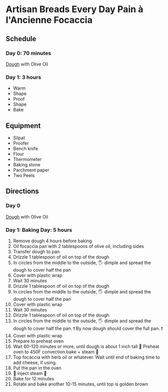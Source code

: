 # Artisan Breads Every Day Pain à l'Ancienne Focaccia

## Schedule

### Day 0: 70 minutes

[Dough](./dough.md) with Olive Oil

### Day 1: 3 hours

- Warm
- Shape
- Proof
- Shape
- Bake

## Equipment

- Silpat
- Proofer
- Bench knife
- Flour
- Thermometer
- Baking stone
- Parchment paper
- Two Peels

## Directions

### Day 0

[Dough](./dough.md) with Olive Oil

### Day 1: Baking Day: 5 hours

1. Remove dough 4 hours before baking
2. Oil focaccia pan with 2 tablespoons of olive oil, including sides
3. Transfer dough to pan
4. Drizzle 1 tablespoon of oil on top of the dough
5. In circles from the middle to the outside, 🖐️ dimple and spread the dough to cover half the pan
6. Cover with plastic wrap
7. Wait 30 minutes
8. Drizzle 1 tablespoon of oil on top of the dough
9. In circles from the middle to the outside, 🖐️ dimple and spread the dough to cover half the pan
10. Cover with plastic wrap
11. Wait 30 minutes
12. Drizzle 1 tablespoon of oil on top of the dough
13. In circles from the middle to the outside, 🖐️ dimple and spread the dough to cover half the pan. ❗️ By now dough should cover the full pan. ❗️
14. Cover with plastic wrap
15. Prepare to preheat oven
16. Wait 60-120 minutes or more, until dough is about 1 inch tall 🚨 Preheat oven to 450F convection bake + steam 🚨
17. Top focaccia with herb oil or whatever. Wait until end of baking time to add cheese, if using.
18. Put the pan in the oven
19. 🚨 inject steam 🚨
20. Bake for 12 minutes
21. Rotate and bake another 10-15 minutes, until top is golden brown
